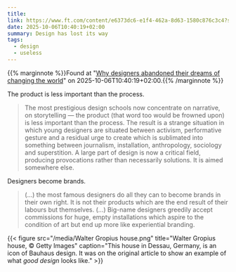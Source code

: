 ```yaml
---
title:
link: https://www.ft.com/content/e6373dc6-e1f4-462a-8d63-1580c876c3c4?shareType=nongift
date: 2025-10-06T10:40:19+02:00
summary: Design has lost its way
tags:
  - design
  - useless
---
```

{{% marginnote %}}Found at "[Why designers abandoned their dreams of changing the world](https://web.archive.org/web/20251006104019/https://www.ft.com/content/e6373dc6-e1f4-462a-8d63-1580c876c3c4?shareType=nongift)" on 2025-10-06T10:40:19+02:00.{{% /marginnote %}}

The product is less important than the process.

> The most prestigious design schools now concentrate on narrative, on storytelling — the product (that word too would be frowned upon) is less important than the process. The result is a strange situation in which young designers are situated between activism, performative gesture and a residual urge to create which is sublimated into something between journalism, installation, anthropology, sociology and superstition. A large part of design is now a critical field, producing provocations rather than necessarily solutions. It is aimed somewhere else.

Designers become brands.

>(...) the most famous designers do all they can to become brands in their own right. It is not their products which are the end result of their labours but themselves. (...) Big-name designers greedily accept commissions for huge, empty installations which aspire to the condition of art but end up more like experiential branding.

{{< figure src="/media/Walter Gropius house.png" title="Walter Gropius house, © Getty Images" caption="This house in Dessau, Germany, is an icon of Bauhaus design. It was on the original article to show an example of what *good design* looks like." >}}